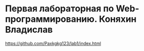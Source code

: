 # Первая лабораторная по Web-программированию. Коняхин Владислав
https://github.com/Paxkgkg123/lab1/index.html
